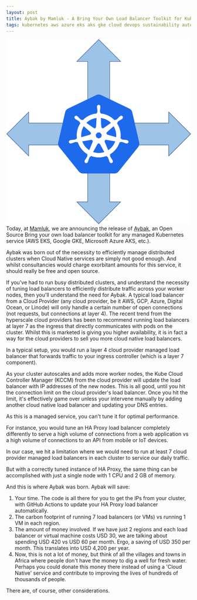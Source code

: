 ```yaml
---
layout: post
title: Aybak by Mamluk - A Bring Your Own Load Balancer Toolkit for Kubernetes
tags: kubernetes aws azure eks aks gke cloud devops sustainability autoscaling
---
```


<img src="/assets/img/k8s-aybak.png" 
alt="Aybak - a bring your own loadbalancer toolkit for Kubernetes" />
Today, at <a href="https://mamluk.net" target="_blank" rel="nofollow">Mamluk</a>, we are announcing 
the release of <a href="https://github.com/mam-luk/aybak" target="_blank">Aybak</a>, an Open Source 
Bring your own load balancer toolkit for any managed Kubernetes service
(AWS EKS, Google GKE, Microsoft Azure AKS, etc.).

Aybak was born out of the necessity to efficiently manage distributed clusters when Cloud Native services 
are simply not good enough. And whilst consultancies would charge exorbitant amounts for this service, it should really be 
free and open source.

If you've had to run busy distributed clusters, and understand the necessity of tuning load balancers to efficiently 
distribute traffic across your worker nodes, then you'll understand the need for Aybak. A typical load balancer 
from a Cloud Provider (any cloud provider, be it AWS, GCP, Azure, Digital Ocean, or Linode) will only handle 
a certain number of open connections (not requests, but connections at layer 4). The recent trend from the 
hyperscale cloud providers has been to recommend running load balancers at layer 7 as the ingress that directly 
communicates with pods on the cluster. Whilst this is marketed is giving you higher availability, it is in fact 
a way for the cloud providers to sell you more cloud native load balancers.

In a typical setup, you would run a layer 4 cloud provider managed load balancer that forwards traffic to 
your ingress controller (which is a layer 7 component).

As your cluster autoscales and adds more worker nodes, the Kube Cloud Controller Manager (KCCM) from the cloud 
provider will update the load balancer with IP addresses of the new nodes. This is all good, until you hit the connection 
limit on the cloud provider's load balancer. Once you hit the limit, it's effectively game over unless your intervene manually 
by adding another cloud native load balancer and updating your DNS entries. 

As this is a managed service, you can't tune it for optimal performance.  

For instance, you would tune an HA Proxy load balancer completely differently to serve a high volume of connections from a web application 
vs a high volume of connections to an API from mobile or IoT devices.

In our case, we hit a limitation where we would need to run at least 7 cloud provider managed load balancers in each cluster to service 
our daily traffic.

But with a correctly tuned instance of HA Proxy, the same thing can be accomplished with just a single node with 1 CPU and 2 GB of memory.

And this is where Aybak was born. Aybak will save:

1. Your time. The code is all there for you to get the IPs from your cluster, with GitHub Actions to update your HA Proxy load balancer automatically.
2. The carbon footprint of running 7 load balancers (or VMs) vs running 1 VM in each region.
3. The amount of money involved. If we have just 2 regions and each load balancer or virtual machine costs USD 30, we are talking about spending USD 420 vs USD 60 per month. Ergo, a saving of USD 350 per month. This translates into USD 4,200 per year.
4. Now, this is not a lot of money, but think of all the villages and towns in Africa where people don't have the money to dig a well for fresh water. Perhaps you could donate this money there instead of using a 'Cloud Native' service and contribute to improving the lives of hundreds of thousands of people.

There are, of course, other considerations.
